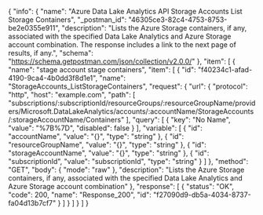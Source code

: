 {
  "info": {
    "name": "Azure Data Lake Analytics API Storage Accounts List Storage Containers",
    "_postman_id": "46305ce3-82c4-4753-8753-be2e0355e911",
    "description": "Lists the Azure Storage containers, if any, associated with the specified Data Lake Analytics and Azure Storage account combination. The response includes a link to the next page of results, if any.",
    "schema": "https://schema.getpostman.com/json/collection/v2.0.0/"
  },
  "item": [
    {
      "name": "stage account stage containers",
      "item": [
        {
          "id": "f40234c1-afad-4190-9ca4-4b0dd3f8d1e1",
          "name": "StorageAccounts_ListStorageContainers",
          "request": {
            "url": {
              "protocol": "http",
              "host": "example.com",
              "path": [
                "subscriptions/:subscriptionId/resourceGroups/:resourceGroupName/providers/Microsoft.DataLakeAnalytics/accounts/:accountName/StorageAccounts/:storageAccountName/Containers"
              ],
              "query": [
                {
                  "key": "No Name",
                  "value": "%7B%7D",
                  "disabled": false
                }
              ],
              "variable": [
                {
                  "id": "accountName",
                  "value": "{}",
                  "type": "string"
                },
                {
                  "id": "resourceGroupName",
                  "value": "{}",
                  "type": "string"
                },
                {
                  "id": "storageAccountName",
                  "value": "{}",
                  "type": "string"
                },
                {
                  "id": "subscriptionId",
                  "value": "subscriptionId",
                  "type": "string"
                }
              ]
            },
            "method": "GET",
            "body": {
              "mode": "raw"
            },
            "description": "Lists the Azure Storage containers, if any, associated with the specified Data Lake Analytics and Azure Storage account combination"
          },
          "response": [
            {
              "status": "OK",
              "code": 200,
              "name": "Response_200",
              "id": "f27090d9-db5a-4034-8737-fa04d13b7cf7"
            }
          ]
        }
      ]
    }
  ]
}